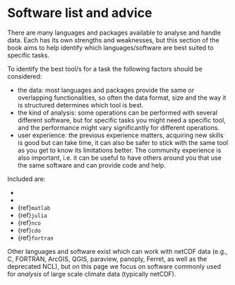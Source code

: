 # Software list and advice 

There are many languages and packages available to analyse and handle data. Each has its own strengths and weaknesses, but this section of the book aims to help identify which languages/software are best suited to specific tasks.

To identify the best tool/s for a task the following factors should be considered:

- the data: most languages and packages provide the same or overlapping functionalities, so often the data format, size and the way it is structured determines which tool is best.
- the kind of analysis: some operations can be performed with several different software, but for specific tasks you might need a specific tool, and the performance might vary significantly for different operations.
- user experience: the previous experience matters, acquiring new skills is good but can take time, it can also be safer to stick with the same tool as you get to know its limitations better. The community experience is also important, i.e. it can be useful to have others around you that use the same software and can provide code and help. 

Included are:
* [](software-python1.md)
* [](software-rcran.md)
* {ref}`matlab`
* {ref}`julia` 
* {ref}`nco`
* {ref}`cdo`
* {ref}`fortran`

Other languages and software exist which can work with netCDF data (e.g., C, FORTRAN, ArcGIS, QGIS, paraview, panoply, Ferret, as well as the deprecated NCL), but on this page we focus on software commonly used for *analysis* of large scale climate data (typically netCDF).

